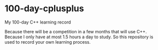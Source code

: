 # 100-day-cplusplus
My 100-day C++ learning record

Because there will be a competition in a few months that will use C++. Because I only have at most 1.5 hours a day to study. So this repository is used to record your own learning process.